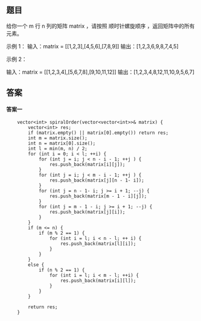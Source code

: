 ## 题目
给你一个 m 行 n 列的矩阵 matrix ，请按照 顺时针螺旋顺序 ，返回矩阵中的所有元素。

示例 1：
输入：matrix = [[1,2,3],[4,5,6],[7,8,9]]
输出：[1,2,3,6,9,8,7,4,5]

示例 2：


输入：matrix = [[1,2,3,4],[5,6,7,8],[9,10,11,12]]
输出：[1,2,3,4,8,12,11,10,9,5,6,7]


## 答案
#### 答案一
```
    vector<int> spiralOrder(vector<vector<int>>& matrix) {
        vector<int> res;
        if (matrix.empty() || matrix[0].empty()) return res;
        int m = matrix.size();
        int n = matrix[0].size();
        int l = min(m, n) / 2;
        for (int i = 0; i < l; ++i) {
            for (int j = i; j < n - i - 1; ++j ) {
                res.push_back(matrix[i][j]);
            }
            for (int j = i; j < m - i - 1; ++j ) {
                res.push_back(matrix[j][n - 1- i]);
            }
            for (int j = n - 1- i; j >= i + 1; --j) {
                res.push_back(matrix[m - 1 - i][j]);
            }
            for (int j = m - 1 - i; j >= i + 1; --j) {
                res.push_back(matrix[j][i]);
            }
        }
        if (m <= n) {
            if (m % 2 == 1) {
                for (int i = l; i < n - l; ++ i) {
                    res.push_back(matrix[l][i]);
                }
            }
        }
        else {
            if (n % 2 == 1) {
                for (int i = l; i < m - l; ++i) {
                    res.push_back(matrix[i][l]);
                }
            }
        }

        return res;
    }
```
